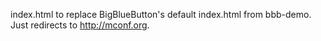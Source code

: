 index.html to replace BigBlueButton's default index.html from bbb-demo.
Just redirects to http://mconf.org.
